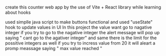 create this counter web app by the use of Vite + React library while learning about hooks 

used simplle java script to make buttons functional and used "useState" hook to update values in UI
In this project the value want go to nagative integer if you try to go to the nagative integer the alert message will pop up saying " cant go to the agativer integer" and same there is the limit for the possitive integers as well if you try to incress value from 20 it will aleart a promp meassage saying " max value reached "
